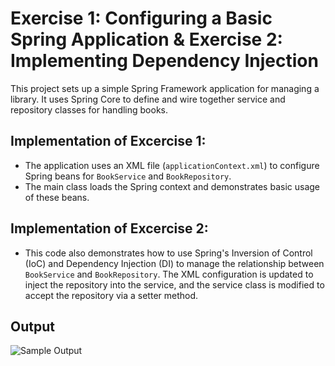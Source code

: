 # Exercise 1: Configuring a Basic Spring Application & Exercise 2: Implementing Dependency Injection

This project sets up a simple Spring Framework application for managing a library. It uses Spring Core to define and wire together service and repository classes for handling books.

## **Implementation of Excercise 1:**  
- The application uses an XML file (`applicationContext.xml`) to configure Spring beans for `BookService` and `BookRepository`.
- The main class loads the Spring context and demonstrates basic usage of these beans.

## **Implementation of Excercise 2:** 

- This code also demonstrates how to use Spring's Inversion of Control (IoC) and Dependency Injection (DI) to manage the relationship between `BookService` and `BookRepository`. The XML configuration is updated to inject the repository into the service, and the service class is modified to accept the repository via a setter method.

## Output

![Sample Output](/Spring%20Core_Maven/Excercise%201%20&%202/outputs/image.png)
